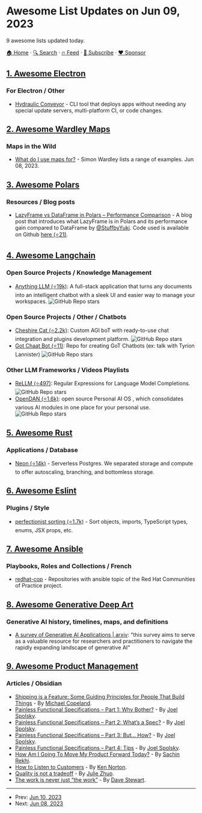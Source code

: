 # Awesome List Updates on Jun 09, 2023

9 awesome lists updated today.

[🏠 Home](/README.md) · [🔍 Search](https://www.trackawesomelist.com/search/) · [🔥 Feed](https://www.trackawesomelist.com/rss.xml) · [📮 Subscribe](https://trackawesomelist.us17.list-manage.com/subscribe?u=d2f0117aa829c83a63ec63c2f&id=36a103854c) · [❤️  Sponsor](https://github.com/sponsors/theowenyoung)



## [1. Awesome Electron](/content/sindresorhus/awesome-electron/README.md)

### For Electron / Other

*   [Hydraulic Conveyor](https://hydraulic.dev) - CLI tool that deploys apps without needing any special update servers, multi-platform CI, or code changes.

## [2. Awesome Wardley Maps](/content/wardley-maps-community/awesome-wardley-maps/README.md)

### Maps in the Wild

*   [What do I use maps for?](https://blog.gardeviance.org/2023/06/what-do-i-use-maps-for.html) - Simon Wardley lists a range of examples. Jun 08, 2023.

## [3. Awesome Polars](/content/ddotta/awesome-polars/README.md)

### Resources / Blog posts

*   [LazyFrame vs DataFrame in Polars – Performance Comparison](https://stuffbyyuki.com/lazyframe-vs-dataframe-in-polars-performance-comparison/) - A blog post that introduces what LazyFrame is in Polars and its performance gain compared to DataFrame by [@StuffbyYuki](https://github.com/StuffbyYuki). Code used is available on Github [here (⭐21)](https://github.com/StuffbyYuki/Python-Polars-Tips-and-Tricks/tree/main/lazyframe_vs_dataframe).

## [4. Awesome Langchain](/content/kyrolabs/awesome-langchain/README.md)

### Open Source Projects / Knowledge Management

*   [Anything LLM (⭐19k)](https://github.com/Mintplex-Labs/anything-llm): A full-stack application that turns any documents into an intelligent chatbot with a sleek UI and easier way to manage your workspaces. ![GitHub Repo stars](https://img.shields.io/github/stars/Mintplex-Labs/anything-llm?style=social)

### Open Source Projects / Other / Chatbots

*   [Cheshire Cat (⭐2.2k)](https://github.com/cheshire-cat-ai/core): Custom AGI boT with ready-to-use chat integration and plugins development platform. ![GitHub Repo stars](https://img.shields.io/github/stars/cheshire-cat-ai/core?style=social)
*   [Got Chaat Bot (⭐11)](https://github.com/parker84/GoT-chat-bot): Repo for creating GoT Chatbots (ex: talk with Tyrion Lannister) ![GitHub Repo stars](https://img.shields.io/github/stars/parker84/GoT-chat-bot?style=social)

### Other LLM Frameworks / Videos Playlists

*   [ReLLM (⭐497)](https://github.com/r2d4/rellm): Regular Expressions for Language Model Completions. ![GitHub Repo stars](https://img.shields.io/github/stars/r2d4/rellm?style=social)
*   [OpenDAN (⭐1.6k)](https://github.com/fiatrete/OpenDAN-Personal-AI-OS): open source Personal AI OS , which consolidates various AI modules in one place for your personal use. ![GitHub Repo stars](https://img.shields.io/github/stars/fiatrete/OpenDAN-Personal-AI-OS?style=social)

## [5. Awesome Rust](/content/rust-unofficial/awesome-rust/README.md)

### Applications / Database

*   [Neon (⭐14k)](https://github.com/neondatabase/neon) - Serverless Postgres. We separated storage and compute to offer autoscaling, branching, and bottomless storage.

## [6. Awesome Eslint](/content/dustinspecker/awesome-eslint/README.md)

### Plugins / Style

*   [perfectionist sorting (⭐1.7k)](https://github.com/azat-io/eslint-plugin-perfectionist) - Sort objects, imports, TypeScript types, enums, JSX props, etc.

## [7. Awesome Ansible](/content/ansible-community/awesome-ansible/README.md)

### Playbooks, Roles and Collections / French

*   [redhat-cop](https://github.com/search?q=topic%3Aansible+org%3Aredhat-cop\&type=Repositories\&s=updated\&o=desc) - Repositories with ansible topic of the Red Hat Communities of Practice project.

## [8. Awesome Generative Deep Art](/content/filipecalegario/awesome-generative-deep-art/README.md)

### Generative AI history, timelines, maps, and definitions

*   [A survey of Generative AI Applications | arxiv](https://arxiv.org/abs/2306.02781): "this survey aims to serve as a valuable resource for researchers and practitioners to navigate the rapidly expanding landscape of generative AI"

## [9. Awesome Product Management](/content/dend/awesome-product-management/README.md)

### Articles / Obsidian

*   [Shipping is a Feature: Some Guiding Principles for People That Build Things](https://a16z.com/2014/04/16/shipping-is-a-feature-some-guiding-principals-for-people-that-build-things/) - By [Michael Copeland](https://www.linkedin.com/in/mcopeland/).
*   [Painless Functional Specifications – Part 1: Why Bother?](https://www.joelonsoftware.com/2000/10/02/painless-functional-specifications-part-1-why-bother/) - By [Joel Spolsky](https://www.joelonsoftware.com).
*   [Painless Functional Specifications – Part 2: What’s a Spec?](https://www.joelonsoftware.com/2000/10/03/painless-functional-specifications-part-2-whats-a-spec/) - By [Joel Spolsky](https://www.joelonsoftware.com).
*   [Painless Functional Specifications – Part 3: But… How?](https://www.joelonsoftware.com/2000/10/04/painless-functional-specifications-part-3-but-how/) - By [Joel Spolsky](https://www.joelonsoftware.com).
*   [Painless Functional Specifications – Part 4: Tips](https://www.joelonsoftware.com/2000/10/15/painless-functional-specifications-part-4-tips/) - By [Joel Spolsky](https://www.joelonsoftware.com).
*   [How Am I Going To Move My Product Forward Today?](https://www.sachinrekhi.com/how-am-i-going-to-move-my-product-forward-today) - By [Sachin Rekhi](https://www.sachinrekhi.com/).
*   [How to Listen to Customers](https://www.bringthedonuts.com/essays/how-to-listen-to-customers.html) - By [Ken Norton](https://www.bringthedonuts.com/).
*   [Quality is not a tradeoff](https://medium.com/the-year-of-the-looking-glass/quality-is-not-a-tradeoff-bcddf7c85553) - By [Julie Zhuo](https://www.juliezhuo.com/).
*   [The work is never just “the work”](https://davestewart.co.uk/blog/the-work-is-never-just-the-work/) - By [Dave Stewart](https://davestewart.co.uk/).

---

- Prev: [Jun 10, 2023](/content/2023/06/10/README.md)
- Next: [Jun 08, 2023](/content/2023/06/08/README.md)